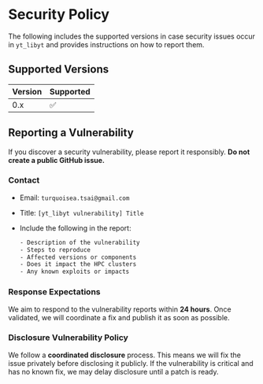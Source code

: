 # Security Policy

The following includes the supported versions in case security issues occur in `yt_libyt` and provides instructions on how to report them.

## Supported Versions

| Version | Supported          |
| ------- | ------------------ |
| 0.x     | :white_check_mark: |

## Reporting a Vulnerability

If you discover a security vulnerability, please report it responsibly. **Do not create a public GitHub issue.**

### Contact

- Email: `turquoisea.tsai@gmail.com`
- Title: `[yt_libyt vulnerability] Title`

- Include the following in the report:
  ```txt
  - Description of the vulnerability
  - Steps to reproduce
  - Affected versions or components
  - Does it impact the HPC clusters
  - Any known exploits or impacts
  ```

### Response Expectations

We aim to respond to the vulnerability reports within **24 hours**.
Once validated, we will coordinate a fix and publish it as soon as possible.

### Disclosure Vulnerability Policy

We follow a **coordinated disclosure** process. 
This means we will fix the issue privately before disclosing it publicly.
If the vulnerability is critical and has no known fix, we may delay disclosure until a patch is ready.
